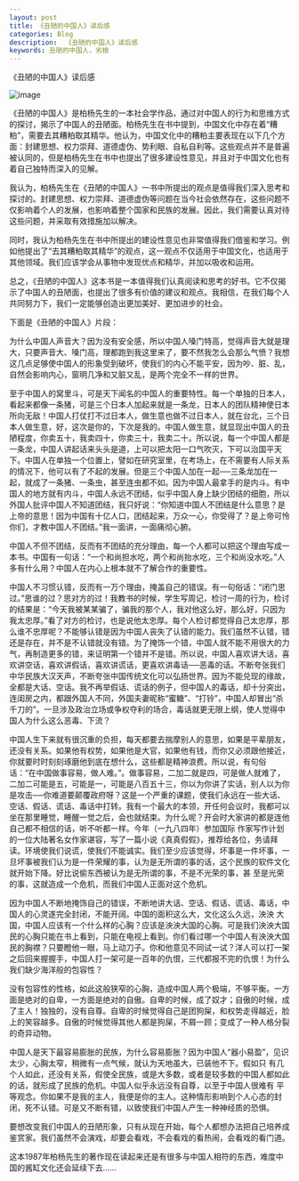 ```yaml
---
layout: post
title: 《丑陋的中国人》读后感
categories: Blog
description:  《丑陋的中国人》读后感
keywords: 丑陋的中国人，劣根
---
```


《丑陋的中国人》读后感

![image](https://github.com/weakchen007/aiwv.github.io/assets/58799395/356612a9-d24b-4584-9772-d3c0e2c1bcd6)

《丑陋的中国人》是柏杨先生的一本社会学作品，通过对中国人的行为和思维方式的探讨，揭示了中国人的丑陋面。柏杨先生在书中提到，中国文化中存在着“糟粕”，需要去其糟粕取其精华。他认为，中国文化中的糟粕主要表现在以下几个方面：封建思想、权力崇拜、道德虚伪、势利眼、自私自利等。这些观点并不是普遍被认同的，但是柏杨先生在书中也提出了很多建设性意见，并且对于中国文化也有着自己独特而深入的见解。

我认为，柏杨先生在《丑陋的中国人》一书中所提出的观点是值得我们深入思考和探讨的。封建思想、权力崇拜、道德虚伪等问题在当今社会依然存在，这些问题不仅影响着个人的发展，也影响着整个国家和民族的发展。因此，我们需要认真对待这些问题，并采取有效措施加以解决。

同时，我认为柏杨先生在书中所提出的建设性意见也非常值得我们借鉴和学习。例如他提出了“去其糟粕取其精华”的观点，这一观点不仅适用于中国文化，也适用于其他领域。我们应该学会从事物中发现优点和精华，并加以吸收和运用。

总之，《丑陋的中国人》这本书是一本值得我们认真阅读和思考的好书。它不仅揭示了中国人的丑陋面，也提出了很多有价值的建议和观点。我相信，在我们每个人共同努力下，我们一定能够创造出更加美好、更加进步的社会。

下面是《丑陋的中国人》片段：

为什么中国人声音大？因为没有安全感，所以中国人嗓门特高，觉得声音大就是理大，只要声音大、嗓门高，理都跑到我这里来了，要不然我怎么会那么气愤？我想这几点足够使中国人的形象受到破坏，使我们的内心不能平安，因为吵、脏、乱，自然会影响内心，窗明几净和又脏又乱，是两个完全不一样的世界。

至于中国人的窝里斗，可是天下闻名的中国人的重要特性。每一个单独的日本人，看起来都像一条猪，可是三个日本人加起来就是一条龙，日本人的团队精神使日本所向无敌！中国人打仗打不过日本人，做生意也做不过日本人，就在台北，三个日本人做生意，好，这次是你的，下次是我的。中国人做生意，就显现出中国人的丑陋程度，你卖五十，我卖四十，你卖三十，我卖二十。所以说，每一个中国人都是一条龙，中国人讲起话来头头是道，上可以把太阳一口气吹灭，下可以治国平天下。中国人在单独一个位置上，譬如在研究室里，在考场上，在不需要有人际关系的情况下，他可以有了不起的发展。但是三个中国人加在一起──三条龙加在一起，就成了一条猪、一条虫，甚至连虫都不如。因为中国人最拿手的是内斗。有中国人的地方就有内斗，中国人永远不团结，似乎中国人身上缺少团结的细胞，所以外国人批评中国人不知道团结，我只好说：“你知道中国人不团结是什么意思？是上帝的意思！因为中国有十亿人口，团结起来，万众一心，你受得了？是上帝可怜你们，才教中国人不团结。”我一面讲，一面痛彻心腑。

中国人不但不团结，反而有不团结的充分理由，每一个人都可以把这个理由写成一本书。中国有一句话：“一个和尚担水吃，两个和尚抬水吃，三个和尚没水吃。”人多有什么用？中国人在内心上根本就不了解合作的重要性。

中国人不习惯认错，反而有一万个理由，掩盖自己的错误。有一句俗话：“闭门思过。”思谁的过？思对方的过！我教书的时候，学生写周记，检讨一周的行为，检讨的结果是：“今天我被某某骗了，骗我的那个人，我对他这么好，那么好，只因为我太忠厚。”看了对方的检讨，也是说他太忠厚。每个人检讨都觉得自己太忠厚，那么谁不忠厚呢？不能够认错是因为中国人丧失了认错的能力。我们虽然不认错，错还是存在，并不是不认错就没有错。为了掩饰一个错，中国人就不能不用很大的力气，再制造更多的错，来证明第一个错并不是错。所以说，中国人喜欢讲大话，喜欢讲空话，喜欢讲假话，喜欢讲谎话，更喜欢讲毒话──恶毒的话。不断夸张我们中华民族大汉天声，不断夸张中国传统文化可以弘扬世界。因为不能兑现的缘故，全都是大话、空话。我不再举假话、谎话的例子，但中国人的毒话，却十分突出，连闺房之内，都跟外国人不同，外国夫妻昵称“蜜糖”、“打铃”，中国人却冒出“杀千刀的”。一旦涉及政治立场或争权夺利的场合，毒话就更无限上纲，使人觉得中国人为什么这么恶毒、下流？

中国人生下来就有很沉重的负担，每天都要去揣摩别人的意思，如果是平辈朋友，还没有关系。如果他有权势，如果他是大官，如果他有钱，而你又必须跟他接近，你就要时时刻刻琢磨他到底在想什么，这些都是精神浪费。所以说，有句俗话：“在中国做事容易，做人难。”。做事容易，二加二就是四，可是做人就难了，二加二可能是五，可能是一，可能是八百五十三，你以为你讲了实话，别人以为你是攻击──你难道要颠覆政府呀？这是一个严重的课题，使我们永远在一些大话、空话、假话、谎话、毒话中打转。我有一个最大的本领，开任何会议时，我都可以坐在那里睡觉，睡醒一觉之后，会也就结束。为什么呢？开会时大家讲的都是连他自己都不相信的话，听不听都一样。今年（一九八四年）参加国际 作家写作计划的一位大陆著名女作家谌容，写了一篇小说《真真假假》，推荐给各位，务请拜读。环境使我们说谎，使我们不能诚实。我们至少应该觉得，坏事是一件坏事，一旦坏事被我们认为是一件荣耀的事，认为是无所谓的事的话，这个民族的软件文化就开始下降。好比说偷东西被认为是无所谓的事，不是不光荣的事，甚 至是光荣的事，这就造成一个危机，而我们中国人正面对这个危机。

因为中国人不断地掩饰自己的错误，不断地讲大话、空话、假话、谎话、毒话，中国人的心灵遂完全封闭，不能开阔。中国的面积这么大，文化这么久远，泱泱 大国，中国人应该有一个什么样的心胸？应该是泱泱大国的心胸。可是我们泱泱大国民的心胸只能在书上看到，只能在电视上看到。你们看过哪一个中国人有泱泱大国民的胸襟？只要瞪他一眼，马上动刀子。你和他意见不同试一试？洋人可以打一架之后回来握握手，中国人打一架可是一百年的仇恨，三代都报不完的仇恨！为什么我们缺少海洋般的包容性？

没有包容性的性格，如此这般狭窄的心胸，造成中国人两个极端，不够平衡。一方面是绝对的自卑，一方面是绝对的自傲。自卑的时候，成了奴才；自傲的时候，成了主人！独独的，没有自尊。自卑的时候觉得自己是团狗屎，和权势走得越近，脸上的笑容越多。自傲的时候觉得其他人都是狗屎，不屑一顾；变成了一种人格分裂的奇异动物。

中国人是天下最容易膨胀的民族，为什么容易膨胀？因为中国人“器小易盈”，见识太少，心胸太窄，稍微有一点气候，就认为天地虽大，已装他不下。假如只 有几个人如此，还没有关系，假使全民族，或是大多数，或者是较多数的中国人都如此的话，就形成了民族的危机。中国人似乎永远没有自尊，以至于中国人很难有 平等观念。你如果不是我的主人，我便是你的主人。这种情形影响到个人心态的封闭，死不认错。可是又不断有错，以致使我们中国人产生一种神经质的恐惧。

要想改变我们中国人的丑陋形象，只有从现在开始，每个人都想办法把自己培养成鉴赏家。我们虽然不会演戏，却要会看戏，不会看戏的看热闹，会看戏的看门道。

这本1987年柏杨先生的著作现在读起来还是有很多与中国人相符的东西，难度中国的酱缸文化还会延续下去......



